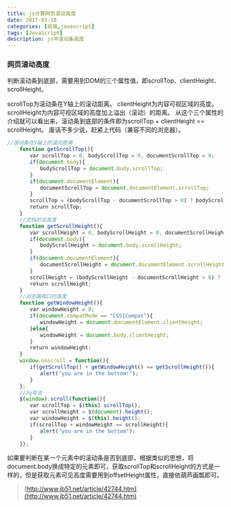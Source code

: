 ```yaml
---
title: js计算网页滚动高度
date: 2017-03-18
categories: [前端,javascript]
tags: [JavaScript]
description: js中滚动条高度
---
```

### 网页滚动高度
判断滚动条到底部，需要用到DOM的三个属性值，即scrollTop、clientHeight、scrollHeight。
<!-- more -->
scrollTop为滚动条在Y轴上的滚动距离。
clientHeight为内容可视区域的高度。
scrollHeight为内容可视区域的高度加上溢出（滚动）的距离。
从这个三个属性的介绍就可以看出来，滚动条到底部的条件即为scrollTop + clientHeight == scrollHeight。
废话不多少说，赶紧上代码（兼容不同的浏览器）。
```javascript
//滚动条在Y轴上的滚动距离
	function getScrollTop(){
	　　var scrollTop = 0, bodyScrollTop = 0, documentScrollTop = 0;
	　　if(document.body){
	　　　　bodyScrollTop = document.body.scrollTop;
	　　}
	　　if(document.documentElement){
	　　　　documentScrollTop = document.documentElement.scrollTop;
	　　}
	　　scrollTop = (bodyScrollTop - documentScrollTop > 0) ? bodyScrollTop : documentScrollTop;
	　　return scrollTop;
	}
	//文档的总高度
	function getScrollHeight(){
	　　var scrollHeight = 0, bodyScrollHeight = 0, documentScrollHeight = 0;
	　　if(document.body){
	　　　　bodyScrollHeight = document.body.scrollHeight;
	　　}
	　　if(document.documentElement){
	　　　　documentScrollHeight = document.documentElement.scrollHeight;
	　　}
	　　scrollHeight = (bodyScrollHeight - documentScrollHeight > 0) ? bodyScrollHeight : documentScrollHeight;
	　　return scrollHeight;
	}
	//浏览器视口的高度
	function getWindowHeight(){
	　　var windowHeight = 0;
	　　if(document.compatMode == "CSS1Compat"){
	　　　　windowHeight = document.documentElement.clientHeight;
	　　}else{
	　　　　windowHeight = document.body.clientHeight;
	　　}
	　　return windowHeight;
	}
	window.onscroll = function(){
	　　if(getScrollTop() + getWindowHeight() == getScrollHeight()){
	　　　　alert("you are in the bottom!");
	　　}
	};
	//Jq写法
	$(window).scroll(function(){
	　　var scrollTop = $(this).scrollTop();
	　　var scrollHeight = $(document).height();
	　　var windowHeight = $(this).height();
	　　if(scrollTop + windowHeight == scrollHeight){
	　　　　alert("you are in the bottom");
	　　}
	});
```
如果要判断在某一个元素中的滚动条是否到底部，根据类似的思想，将document.body换成特定的元素即可，获取scrollTop和scrollHeight的方式是一样的，但是获取元素可见高度需要用到offsetHeight属性，直接依葫芦画瓢即可。
>[http://www.jb51.net/article/42744.htm](http://www.jb51.net/article/42744.htm)
